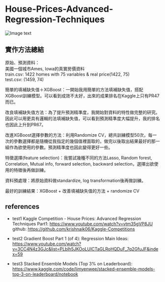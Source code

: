 # House-Prices-Advanced-Regression-Techniques
![Image text](https://github.com/Liuian/House-Prices-Advanced-Regression-Techniques/blob/88518648dc216022d5853a0d57a026df1f2622ec/%E6%9C%9F%E6%9C%AB%E6%B5%B7%E5%A0%B1_page-0001.jpg)

##  實作方法總結
原始、預測資料：  
美國一個城市Ames, Iowa的真實房價資料  
train.csv: 1422 homes with 75 variables & real price(1422, 75)  
test.csv: (1459, 74) 
  
簡單的填補缺失值＋XGBoost：一開始我用簡單的方法填補缺失值，搭配XGBoost訓練模型。可以看到成效不太好，出來的成果排名在Kaggle上只有PR47而已。  

改良填補缺失值方法：為了提升預測精準度，我開始對資料的特性做完整的研究。因此可以用更具有邏輯的法填補缺失值，可以看到預測精準度大幅提升，我的排名也因此上升到PR67。  

改進XGBoost選擇參數的方法：利用Randomize CV，總共訓練模型50次，每一次的參數選擇都是隨機從我指定的幾個值裡面取的，做完以後取出結果最好的那一組作為欲使用的參數。預測精準度也因此變得更好一些。  

特徵選擇(feature selection)：我嘗試幾種不同的方法Lasso, Random forest, Correlation, Mutual info, forward selection, backward selection，選擇出欲使用的特徵後再做訓練。  

資料預處理：將原始資料做standardize, log transformation後再做訓練。  

最好的訓練結果：XGBoost + 改善填補缺失值的方法 + randomize CV

## references
* test1
Kaggle Competition - House Prices: Advanced Regression Techniques Part1: https://www.youtube.com/watch?v=vtm35gVP8JU  
github: https://github.com/krishnaik06/Kaggle-Competitions  

* test2
Gradient Boost Part 1 (of 4): Regression Main Ideas: https://www.youtube.com/watch?v=3CC4N4z3GJc&list=PLblh5JKOoLUICTaGLRoHQDuF_7q2GfuJF&index=59  

* test3
Stacked Ensemble Models (Top 3% on Leaderboard): https://www.kaggle.com/code/limyenwee/stacked-ensemble-models-top-3-on-leaderboard/notebook  
